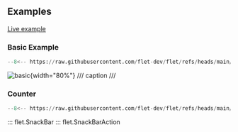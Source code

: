 ## Examples

[Live example](https://flet-controls-gallery.fly.dev/dialogs/snackbar)

### Basic Example

```python
--8<-- https://raw.githubusercontent.com/flet-dev/flet/refs/heads/main/sdk/python/examples/controls/snack-bar/basic.py
```

![basic](../../examples/controls/snack_bar/media/basic.gif){width="80%"}
/// caption
///

### Counter

```python
--8<-- https://raw.githubusercontent.com/flet-dev/flet/refs/heads/main/sdk/python/examples/controls/snack-bar/counter.py
```

::: flet.SnackBar
::: flet.SnackBarAction
